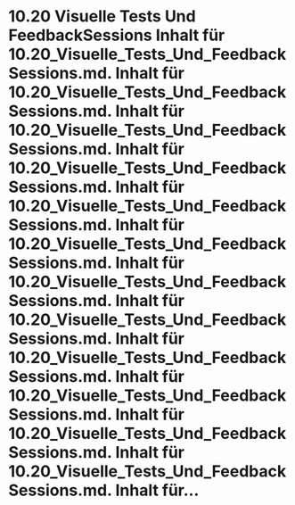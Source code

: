 # 10.20 Visuelle Tests Und FeedbackSessions Inhalt für 10.20_Visuelle_Tests_Und_FeedbackSessions.md. Inhalt für 10.20_Visuelle_Tests_Und_FeedbackSessions.md. Inhalt für 10.20_Visuelle_Tests_Und_FeedbackSessions.md. Inhalt für 10.20_Visuelle_Tests_Und_FeedbackSessions.md. Inhalt für 10.20_Visuelle_Tests_Und_FeedbackSessions.md. Inhalt für 10.20_Visuelle_Tests_Und_FeedbackSessions.md. Inhalt für 10.20_Visuelle_Tests_Und_FeedbackSessions.md. Inhalt für 10.20_Visuelle_Tests_Und_FeedbackSessions.md. Inhalt für 10.20_Visuelle_Tests_Und_FeedbackSessions.md. Inhalt für 10.20_Visuelle_Tests_Und_FeedbackSessions.md. Inhalt für 10.20_Visuelle_Tests_Und_FeedbackSessions.md. Inhalt für 10.20_Visuelle_Tests_Und_FeedbackSessions.md. Inhalt für...